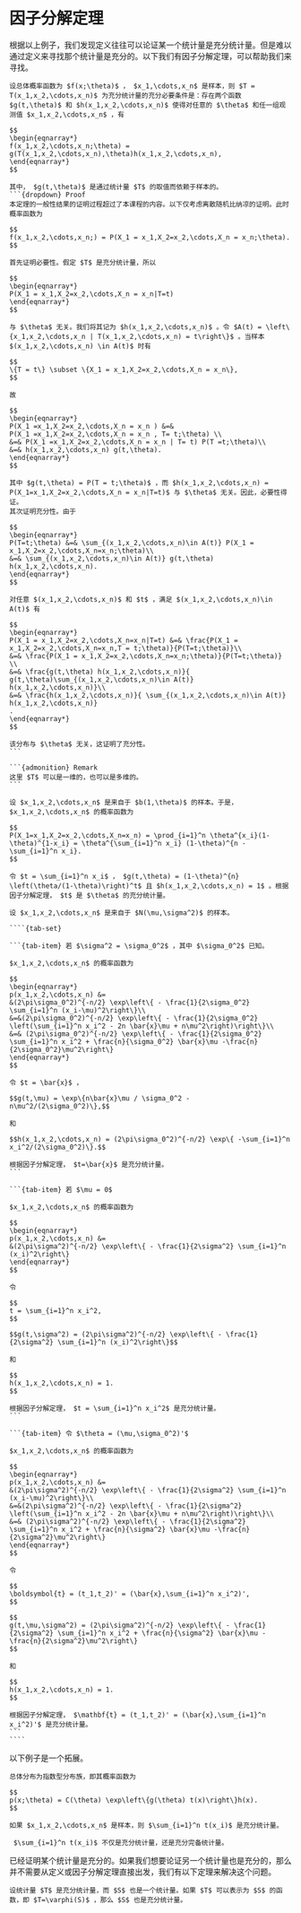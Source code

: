 # 因子分解定理
根据以上例子，我们发现定义往往可以论证某一个统计量是充分统计量。但是难以通过定义来寻找那个统计量是充分的。以下我们有因子分解定理，可以帮助我们来寻找。

``````{prf:theorem} 因子分解定理
设总体概率函数为 $f(x;\theta)$ ， $x_1,\cdots,x_n$ 是样本，则 $T = T(x_1,x_2,\cdots,x_n)$ 为充分统计量的充分必要条件是：存在两个函数 $g(t,\theta)$ 和 $h(x_1,x_2,\cdots,x_n)$ 使得对任意的 $\theta$ 和任一组观测值 $x_1,x_2,\cdots,x_n$ ，有

$$
\begin{eqnarray*}
f(x_1,x_2,\cdots,x_n;\theta) = g(T(x_1,x_2,\cdots,x_n),\theta)h(x_1,x_2,\cdots,x_n),
\end{eqnarray*}
$$

其中， $g(t,\theta)$ 是通过统计量 $T$ 的取值而依赖于样本的。
```{dropdown} Proof
本定理的一般性结果的证明过程超过了本课程的内容。以下仅考虑离散随机比纳凉的证明。此时概率函数为

$$
f(x_1,x_2,\cdots,x_n;) = P(X_1 = x_1,X_2=x_2,\cdots,X_n = x_n;\theta).
$$

首先证明必要性。假定 $T$ 是充分统计量，所以

$$
\begin{eqnarray*}
P(X_1 = x_1,X_2=x_2,\cdots,X_n = x_n|T=t)
\end{eqnarray*}
$$

与 $\theta$ 无关。我们将其记为 $h(x_1,x_2,\cdots,x_n)$ 。令 $A(t) = \left\{x_1,x_2,\cdots,x_n | T(x_1,x_2,\cdots,x_n) = t\right\}$ 。当样本 $(x_1,x_2,\cdots,x_n) \in A(t)$ 时有

$$
\{T = t\} \subset \{X_1 = x_1,X_2=x_2,\cdots,X_n = x_n\},
$$

故

$$
\begin{eqnarray*}
P(X_1 =x_1,X_2=x_2,\cdots,X_n = x_n ) &=&
P(X_1 =x_1,X_2=x_2,\cdots,X_n = x_n , T= t;\theta) \\
&=& P(X_1 =x_1,X_2=x_2,\cdots,X_n = x_n | T= t) P(T =t;\theta)\\
&=& h(x_1,x_2,\cdots,x_n) g(t,\theta).
\end{eqnarray*}
$$

其中 $g(t,\theta) = P(T = t;\theta)$ ，而 $h(x_1,x_2,\cdots,x_n) = P(X_1=x_1,X_2=x_2,\cdots,X_n = x_n|T=t)$ 与 $\theta$ 无关。因此，必要性得证。
其次证明充分性。由于

$$
\begin{eqnarray*}
P(T=t;\theta) &=& \sum_{(x_1,x_2,\cdots,x_n)\in A(t)} P(X_1 = x_1,X_2=x_2,\cdots,X_n=x_n;\theta)\\
&=& \sum_{(x_1,x_2,\cdots,x_n)\in A(t)} g(t,\theta) h(x_1,x_2,\cdots,x_n).
\end{eqnarray*}
$$

对任意 $(x_1,x_2,\cdots,x_n)$ 和 $t$ ，满足 $(x_1,x_2,\cdots,x_n)\in A(t)$ 有

$$
\begin{eqnarray*}
P(X_1 = x_1,X_2=x_2,\cdots,X_n=x_n|T=t) &=& \frac{P(X_1 = x_1,X_2=x_2,\cdots,X_n=x_n,T = t;\theta)}{P(T=t;\theta)}\\
&=& \frac{P(X_1 = x_1,X_2=x_2,\cdots,X_n=x_n;\theta)}{P(T=t;\theta)}
\\
&=& \frac{g(t,\theta) h(x_1,x_2,\cdots,x_n)}{ g(t,\theta)\sum_{(x_1,x_2,\cdots,x_n)\in A(t)} h(x_1,x_2,\cdots,x_n)}\\
&=& \frac{h(x_1,x_2,\cdots,x_n)}{ \sum_{(x_1,x_2,\cdots,x_n)\in A(t)} h(x_1,x_2,\cdots,x_n)}
.
\end{eqnarray*}
$$

该分布与 $\theta$ 无关，这证明了充分性。
```

```{admonition} Remark
这里 $T$ 可以是一维的，也可以是多维的。
```

``````

`````{prf:example}
设 $x_1,x_2,\cdots,x_n$ 是来自于 $b(1,\theta)$ 的样本。于是， $x_1,x_2,\cdots,x_n$ 的概率函数为

$$
P(X_1=x_1,X_2=x_2,\cdots,X_n=x_n) = \prod_{i=1}^n \theta^{x_i}(1-\theta)^{1-x_i} = \theta^{\sum_{i=1}^n x_i} (1-\theta)^{n - \sum_{i=1}^n x_i}.
$$

令 $t = \sum_{i=1}^n x_i$ ， $g(t,\theta) = (1-\theta)^{n} \left(\theta/(1-\theta)\right)^t$ 且 $h(x_1,x_2,\cdots,x_n) = 1$ 。根据因子分解定理， $t$ 是 $\theta$ 的充分统计量。
`````

`````{prf:example}
设 $x_1,x_2,\cdots,x_n$ 是来自于 $N(\mu,\sigma^2)$ 的样本。

````{tab-set}

```{tab-item} 若 $\sigma^2 = \sigma_0^2$ ，其中 $\sigma_0^2$ 已知。 

$x_1,x_2,\cdots,x_n$ 的概率函数为

$$
\begin{eqnarray*}
p(x_1,x_2,\cdots,x_n) &=
&(2\pi\sigma_0^2)^{-n/2} \exp\left\{ - \frac{1}{2\sigma_0^2} \sum_{i=1}^n (x_i-\mu)^2\right\}\\
&=&(2\pi\sigma_0^2)^{-n/2} \exp\left\{ - \frac{1}{2\sigma_0^2} \left(\sum_{i=1}^n x_i^2 - 2n \bar{x}\mu + n\mu^2\right)\right\}\\
&=& (2\pi\sigma_0^2)^{-n/2} \exp\left\{ - \frac{1}{2\sigma_0^2} \sum_{i=1}^n x_i^2 + \frac{n}{\sigma_0^2} \bar{x}\mu -\frac{n}{2\sigma_0^2}\mu^2\right\}
\end{eqnarray*}
$$

令 $t = \bar{x}$ ，

$$g(t,\mu) = \exp\{n\bar{x}\mu / \sigma_0^2 - n\mu^2/(2\sigma_0^2)\},$$

和

$$h(x_1,x_2,\cdots,x_n) = (2\pi\sigma_0^2)^{-n/2} \exp\{ -\sum_{i=1}^n x_i^2/(2\sigma_0^2)\}.$$

根据因子分解定理， $t=\bar{x}$ 是充分统计量。
```

```{tab-item} 若 $\mu = 0$

$x_1,x_2,\cdots,x_n$ 的概率函数为

$$
\begin{eqnarray*}
p(x_1,x_2,\cdots,x_n) &=
&(2\pi\sigma^2)^{-n/2} \exp\left\{ - \frac{1}{2\sigma^2} \sum_{i=1}^n (x_i)^2\right\}
\end{eqnarray*}
$$

令

$$
t = \sum_{i=1}^n x_i^2,
$$

$$g(t,\sigma^2) = (2\pi\sigma^2)^{-n/2} \exp\left\{ - \frac{1}{2\sigma^2} \sum_{i=1}^n (x_i)^2\right\}$$

和

$$
h(x_1,x_2,\cdots,x_n) = 1.
$$

根据因子分解定理， $t = \sum_{i=1}^n x_i^2$ 是充分统计量。
```

```{tab-item} 令 $\theta = (\mu,\sigma_0^2)'$

$x_1,x_2,\cdots,x_n$ 的概率函数为

$$
\begin{eqnarray*}
p(x_1,x_2,\cdots,x_n) &=
&(2\pi\sigma^2)^{-n/2} \exp\left\{ - \frac{1}{2\sigma^2} \sum_{i=1}^n (x_i-\mu)^2\right\}\\
&=&(2\pi\sigma^2)^{-n/2} \exp\left\{ - \frac{1}{2\sigma^2} \left(\sum_{i=1}^n x_i^2 - 2n \bar{x}\mu + n\mu^2\right)\right\}\\
&=& (2\pi\sigma^2)^{-n/2} \exp\left\{ - \frac{1}{2\sigma^2} \sum_{i=1}^n x_i^2 + \frac{n}{\sigma^2} \bar{x}\mu -\frac{n}{2\sigma^2}\mu^2\right\}
\end{eqnarray*}
$$

令

$$
\boldsymbol{t} = (t_1,t_2)' = (\bar{x},\sum_{i=1}^n x_i^2)',
$$

$$
g(t,\mu,\sigma^2) = (2\pi\sigma^2)^{-n/2} \exp\left\{ - \frac{1}{2\sigma^2} \sum_{i=1}^n x_i^2 + \frac{n}{\sigma^2} \bar{x}\mu -\frac{n}{2\sigma^2}\mu^2\right\}
$$

和

$$
h(x_1,x_2,\cdots,x_n) = 1.
$$

根据因子分解定理， $\mathbf{t} = (t_1,t_2)' = (\bar{x},\sum_{i=1}^n x_i^2)'$ 是充分统计量。
```
````
`````

以下例子是一个拓展。

`````{prf:example}
总体分布为指数型分布族，即其概率函数为

$$
p(x;\theta) = C(\theta) \exp\left\{g(\theta) t(x)\right\}h(x).
$$

如果 $x_1,x_2,\cdots,x_n$ 是样本，则 $\sum_{i=1}^n t(x_i)$ 是充分统计量。
`````

```{admonition} Remark
 $\sum_{i=1}^n t(x_i)$ 不仅是充分统计量，还是充分完备统计量。
```

已经证明某个统计量是充分的。如果我们想要论证另一个统计量也是充分的，那么并不需要从定义或因子分解定理直接出发，我们有以下定理来解决这个问题。

``````{prf:theorem}
设统计量 $T$ 是充分统计量，而 $S$ 也是一个统计量。如果 $T$ 可以表示为 $S$ 的函数，即 $T=\varphi(S)$ ，那么 $S$ 也是充分统计量。
``````